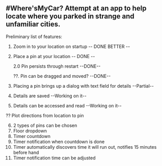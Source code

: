 #Where'sMyCar?
Attempt at an app to help locate where you parked in strange and unfamiliar cities.
--------------------------------------------------------------------------------------------------------------------

Preliminary list of features:

1. Zoom in to your location on startup -- DONE BETTER --
2. Place a pin at your location -- DONE --
	
	2.0 Pin persists through restart --DONE--

	??. Pin can be dragged and moved? --DONE--

3. Placing a pin brings up a dialog with text field for details --Partial--
4. Details are saved --Working on it--
5. Details can be accessed and read --Working on it--

?? Plot directions from location to pin

6. 2 types of pins can be chosen
7. Floor dropdown
8. Timer countdown
9. Timer notification when countdown is done
10. Timer automatically discovers time it will run out, notifies 15 minutes before hand
11. Timer notification time can be adjusted

